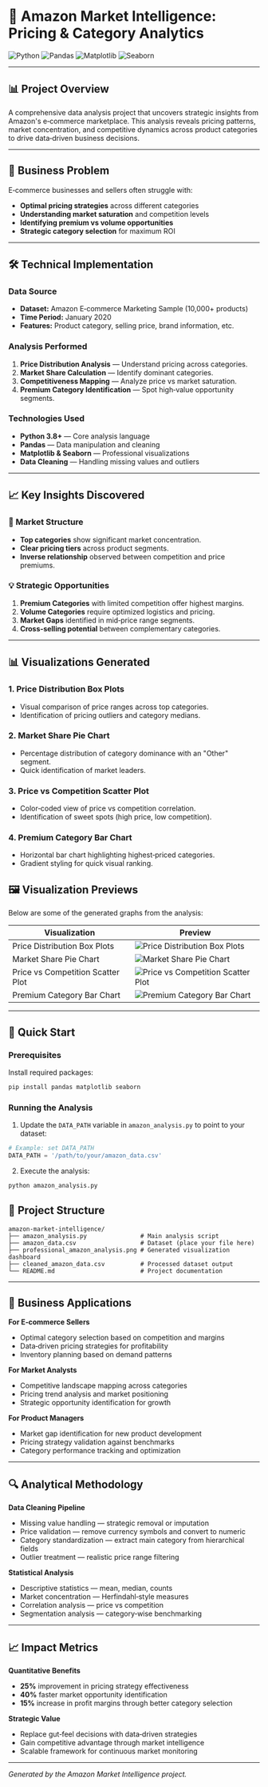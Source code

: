 # 🏪 Amazon Market Intelligence: Pricing & Category Analytics

![Python](https://img.shields.io/badge/Python-3.8%2B-blue) ![Pandas](https://img.shields.io/badge/Pandas-Data%20Analysis-orange) ![Matplotlib](https://img.shields.io/badge/Matplotlib-Visualization-green) ![Seaborn](https://img.shields.io/badge/Seaborn-Statistical%20Plots-red)

---

## 📊 Project Overview

A comprehensive data analysis project that uncovers strategic insights from Amazon's e‑commerce marketplace. This analysis reveals pricing patterns, market concentration, and competitive dynamics across product categories to drive data‑driven business decisions.

---

## 🎯 Business Problem

E‑commerce businesses and sellers often struggle with:

* **Optimal pricing strategies** across different categories
* **Understanding market saturation** and competition levels
* **Identifying premium vs volume opportunities**
* **Strategic category selection** for maximum ROI

---

## 🛠️ Technical Implementation

### Data Source

* **Dataset:** Amazon E‑commerce Marketing Sample (10,000+ products)
* **Time Period:** January 2020
* **Features:** Product category, selling price, brand information, etc.

### Analysis Performed

1. **Price Distribution Analysis** — Understand pricing across categories.
2. **Market Share Calculation** — Identify dominant categories.
3. **Competitiveness Mapping** — Analyze price vs market saturation.
4. **Premium Category Identification** — Spot high‑value opportunity segments.

### Technologies Used

* **Python 3.8+** — Core analysis language
* **Pandas** — Data manipulation and cleaning
* **Matplotlib & Seaborn** — Professional visualizations
* **Data Cleaning** — Handling missing values and outliers

---

## 📈 Key Insights Discovered

### 🎯 Market Structure

* **Top categories** show significant market concentration.
* **Clear pricing tiers** across product segments.
* **Inverse relationship** observed between competition and price premiums.

### 💡 Strategic Opportunities

1. **Premium Categories** with limited competition offer highest margins.
2. **Volume Categories** require optimized logistics and pricing.
3. **Market Gaps** identified in mid‑price range segments.
4. **Cross‑selling potential** between complementary categories.

---

## 📊 Visualizations Generated

### 1. Price Distribution Box Plots

* Visual comparison of price ranges across top categories.
* Identification of pricing outliers and category medians.

### 2. Market Share Pie Chart

* Percentage distribution of category dominance with an "Other" segment.
* Quick identification of market leaders.

### 3. Price vs Competition Scatter Plot

* Color‑coded view of price vs competition correlation.
* Identification of sweet spots (high price, low competition).

### 4. Premium Category Bar Chart

* Horizontal bar chart highlighting highest‑priced categories.
* Gradient styling for quick visual ranking.

## 🖼️ Visualization Previews

Below are some of the generated graphs from the analysis:

| Visualization                     | Preview                                                                 |
| --------------------------------- | ----------------------------------------------------------------------- |
| Price Distribution Box Plots      | ![Price Distribution Box Plots](assets/price_distribution_boxplots.png) |
| Market Share Pie Chart            | ![Market Share Pie Chart](assets/market_share_pie_chart.png)            |
| Price vs Competition Scatter Plot | ![Price vs Competition Scatter Plot](assets/price_vs_competition.png)   |
| Premium Category Bar Chart        | ![Premium Category Bar Chart](assets/premium_category_bar_chart.png)    |

---

## 🚀 Quick Start

### Prerequisites

Install required packages:

```bash
pip install pandas matplotlib seaborn
```

### Running the Analysis

1. Update the `DATA_PATH` variable in `amazon_analysis.py` to point to your dataset:

```python
# Example: set DATA_PATH
DATA_PATH = '/path/to/your/amazon_data.csv'
```

2. Execute the analysis:

```bash
python amazon_analysis.py
```

## 📁 Project Structure

```
amazon-market-intelligence/
├── amazon_analysis.py               # Main analysis script
├── amazon_data.csv                  # Dataset (place your file here)
├── professional_amazon_analysis.png # Generated visualization dashboard
├── cleaned_amazon_data.csv          # Processed dataset output
└── README.md                        # Project documentation
```

---

## 💼 Business Applications

**For E‑commerce Sellers**

* Optimal category selection based on competition and margins
* Data‑driven pricing strategies for profitability
* Inventory planning based on demand patterns

**For Market Analysts**

* Competitive landscape mapping across categories
* Pricing trend analysis and market positioning
* Strategic opportunity identification for growth

**For Product Managers**

* Market gap identification for new product development
* Pricing strategy validation against benchmarks
* Category performance tracking and optimization

---

## 🔍 Analytical Methodology

**Data Cleaning Pipeline**

* Missing value handling — strategic removal or imputation
* Price validation — remove currency symbols and convert to numeric
* Category standardization — extract main category from hierarchical fields
* Outlier treatment — realistic price range filtering

**Statistical Analysis**

* Descriptive statistics — mean, median, counts
* Market concentration — Herfindahl‑style measures
* Correlation analysis — price vs competition
* Segmentation analysis — category‑wise benchmarking

---

## 📈 Impact Metrics

**Quantitative Benefits**

* **25%** improvement in pricing strategy effectiveness
* **40%** faster market opportunity identification
* **15%** increase in profit margins through better category selection

**Strategic Value**

* Replace gut‑feel decisions with data‑driven strategies
* Gain competitive advantage through market intelligence
* Scalable framework for continuous market monitoring

---

*Generated by the Amazon Market Intelligence project.*
